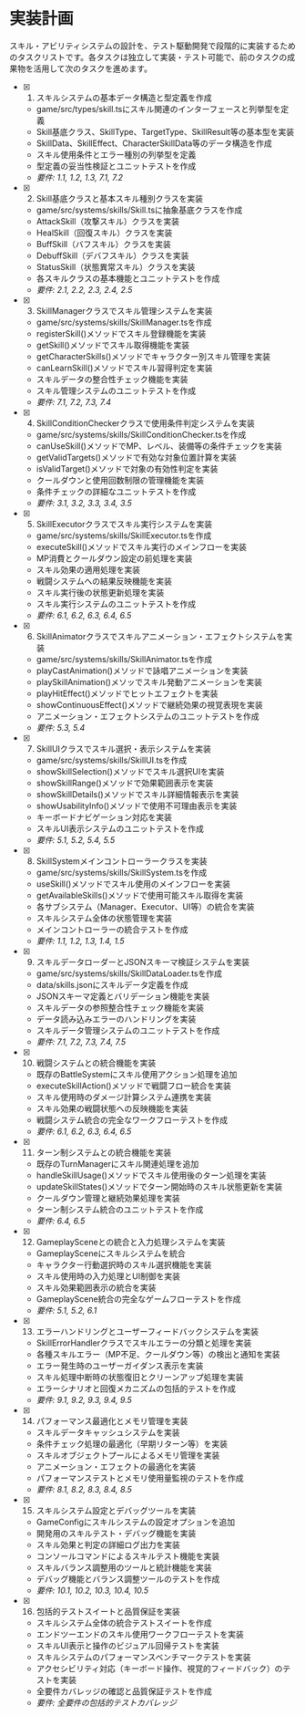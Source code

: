 # 実装計画

スキル・アビリティシステムの設計を、テスト駆動開発で段階的に実装するためのタスクリストです。各タスクは独立して実装・テスト可能で、前のタスクの成果物を活用して次のタスクを進めます。

- [x] 1. スキルシステムの基本データ構造と型定義を作成
  - game/src/types/skill.tsにスキル関連のインターフェースと列挙型を定義
  - Skill基底クラス、SkillType、TargetType、SkillResult等の基本型を実装
  - SkillData、SkillEffect、CharacterSkillData等のデータ構造を作成
  - スキル使用条件とエラー種別の列挙型を定義
  - 型定義の妥当性検証とユニットテストを作成
  - _要件: 1.1, 1.2, 1.3, 7.1, 7.2_

- [x] 2. Skill基底クラスと基本スキル種別クラスを実装
  - game/src/systems/skills/Skill.tsに抽象基底クラスを作成
  - AttackSkill（攻撃スキル）クラスを実装
  - HealSkill（回復スキル）クラスを実装
  - BuffSkill（バフスキル）クラスを実装
  - DebuffSkill（デバフスキル）クラスを実装
  - StatusSkill（状態異常スキル）クラスを実装
  - 各スキルクラスの基本機能とユニットテストを作成
  - _要件: 2.1, 2.2, 2.3, 2.4, 2.5_

- [x] 3. SkillManagerクラスでスキル管理システムを実装
  - game/src/systems/skills/SkillManager.tsを作成
  - registerSkill()メソッドでスキル登録機能を実装
  - getSkill()メソッドでスキル取得機能を実装
  - getCharacterSkills()メソッドでキャラクター別スキル管理を実装
  - canLearnSkill()メソッドでスキル習得判定を実装
  - スキルデータの整合性チェック機能を実装
  - スキル管理システムのユニットテストを作成
  - _要件: 7.1, 7.2, 7.3, 7.4_

- [x] 4. SkillConditionCheckerクラスで使用条件判定システムを実装
  - game/src/systems/skills/SkillConditionChecker.tsを作成
  - canUseSkill()メソッドでMP、レベル、装備等の条件チェックを実装
  - getValidTargets()メソッドで有効な対象位置計算を実装
  - isValidTarget()メソッドで対象の有効性判定を実装
  - クールダウンと使用回数制限の管理機能を実装
  - 条件チェックの詳細なユニットテストを作成
  - _要件: 3.1, 3.2, 3.3, 3.4, 3.5_

- [x] 5. SkillExecutorクラスでスキル実行システムを実装
  - game/src/systems/skills/SkillExecutor.tsを作成
  - executeSkill()メソッドでスキル実行のメインフローを実装
  - MP消費とクールダウン設定の前処理を実装
  - スキル効果の適用処理を実装
  - 戦闘システムへの結果反映機能を実装
  - スキル実行後の状態更新処理を実装
  - スキル実行システムのユニットテストを作成
  - _要件: 6.1, 6.2, 6.3, 6.4, 6.5_

- [x] 6. SkillAnimatorクラスでスキルアニメーション・エフェクトシステムを実装
  - game/src/systems/skills/SkillAnimator.tsを作成
  - playCastAnimation()メソッドで詠唱アニメーションを実装
  - playSkillAnimation()メソッでスキル発動アニメーションを実装
  - playHitEffect()メソッドでヒットエフェクトを実装
  - showContinuousEffect()メソッドで継続効果の視覚表現を実装
  - アニメーション・エフェクトシステムのユニットテストを作成
  - _要件: 5.3, 5.4_

- [x] 7. SkillUIクラスでスキル選択・表示システムを実装
  - game/src/systems/skills/SkillUI.tsを作成
  - showSkillSelection()メソッドでスキル選択UIを実装
  - showSkillRange()メソッドで効果範囲表示を実装
  - showSkillDetails()メソッドでスキル詳細情報表示を実装
  - showUsabilityInfo()メソッドで使用不可理由表示を実装
  - キーボードナビゲーション対応を実装
  - スキルUI表示システムのユニットテストを作成
  - _要件: 5.1, 5.2, 5.4, 5.5_

- [x] 8. SkillSystemメインコントローラークラスを実装
  - game/src/systems/skills/SkillSystem.tsを作成
  - useSkill()メソッドでスキル使用のメインフローを実装
  - getAvailableSkills()メソッドで使用可能スキル取得を実装
  - 各サブシステム（Manager、Executor、UI等）の統合を実装
  - スキルシステム全体の状態管理を実装
  - メインコントローラーの統合テストを作成
  - _要件: 1.1, 1.2, 1.3, 1.4, 1.5_

- [x] 9. スキルデータローダーとJSONスキーマ検証システムを実装
  - game/src/systems/skills/SkillDataLoader.tsを作成
  - data/skills.jsonにスキルデータ定義を作成
  - JSONスキーマ定義とバリデーション機能を実装
  - スキルデータの参照整合性チェック機能を実装
  - データ読み込みエラーのハンドリングを実装
  - スキルデータ管理システムのユニットテストを作成
  - _要件: 7.1, 7.2, 7.3, 7.4, 7.5_

- [x] 10. 戦闘システムとの統合機能を実装
  - 既存のBattleSystemにスキル使用アクション処理を追加
  - executeSkillAction()メソッドで戦闘フロー統合を実装
  - スキル使用時のダメージ計算システム連携を実装
  - スキル効果の戦闘状態への反映機能を実装
  - 戦闘システム統合の完全なワークフローテストを作成
  - _要件: 6.1, 6.2, 6.3, 6.4, 6.5_

- [x] 11. ターン制システムとの統合機能を実装
  - 既存のTurnManagerにスキル関連処理を追加
  - handleSkillUsage()メソッドでスキル使用後のターン処理を実装
  - updateSkillStates()メソッドでターン開始時のスキル状態更新を実装
  - クールダウン管理と継続効果処理を実装
  - ターン制システム統合のユニットテストを作成
  - _要件: 6.4, 6.5_

- [x] 12. GameplaySceneとの統合と入力処理システムを実装
  - GameplaySceneにスキルシステムを統合
  - キャラクター行動選択時のスキル選択機能を実装
  - スキル使用時の入力処理とUI制御を実装
  - スキル効果範囲表示の統合を実装
  - GameplayScene統合の完全なゲームフローテストを作成
  - _要件: 5.1, 5.2, 6.1_

- [x] 13. エラーハンドリングとユーザーフィードバックシステムを実装
  - SkillErrorHandlerクラスでスキルエラーの分類と処理を実装
  - 各種スキルエラー（MP不足、クールダウン等）の検出と通知を実装
  - エラー発生時のユーザーガイダンス表示を実装
  - スキル処理中断時の状態復旧とクリーンアップ処理を実装
  - エラーシナリオと回復メカニズムの包括的テストを作成
  - _要件: 9.1, 9.2, 9.3, 9.4, 9.5_

- [x] 14. パフォーマンス最適化とメモリ管理を実装
  - スキルデータキャッシュシステムを実装
  - 条件チェック処理の最適化（早期リターン等）を実装
  - スキルオブジェクトプールによるメモリ管理を実装
  - アニメーション・エフェクトの最適化を実装
  - パフォーマンステストとメモリ使用量監視のテストを作成
  - _要件: 8.1, 8.2, 8.3, 8.4, 8.5_

- [x] 15. スキルシステム設定とデバッグツールを実装
  - GameConfigにスキルシステムの設定オプションを追加
  - 開発用のスキルテスト・デバッグ機能を実装
  - スキル効果と判定の詳細ログ出力を実装
  - コンソールコマンドによるスキルテスト機能を実装
  - スキルバランス調整用のツールと統計機能を実装
  - デバッグ機能とバランス調整ツールのテストを作成
  - _要件: 10.1, 10.2, 10.3, 10.4, 10.5_

- [x] 16. 包括的テストスイートと品質保証を実装
  - スキルシステム全体の統合テストスイートを作成
  - エンドツーエンドのスキル使用ワークフローテストを実装
  - スキルUI表示と操作のビジュアル回帰テストを実装
  - スキルシステムのパフォーマンスベンチマークテストを実装
  - アクセシビリティ対応（キーボード操作、視覚的フィードバック）のテストを実装
  - 全要件カバレッジの確認と品質保証テストを作成
  - _要件: 全要件の包括的テストカバレッジ_
